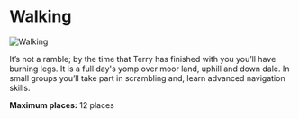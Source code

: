 Walking
=======

![Walking](/img/walking.png)

It’s not a ramble; by the time that Terry has finished with you you’ll have burning legs.  It is a full day's yomp over moor land, uphill and down dale.  In small groups you’ll take part in scrambling and, learn advanced navigation skills.

**Maximum places:** 12 places
